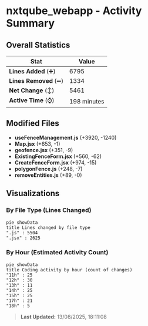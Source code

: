 # nxtqube_webapp - Activity Summary 

## Overall Statistics

| Stat                   | Value                                                             |
| ---------------------- | ----------------------------------------------------------------- |
| **Lines Added** (➕)   | 6795                                          |
| **Lines Removed** (➖) | 1334                                        |
| **Net Change** (↕)    | 5461                |
| **Active Time** (⌚)   | 198 minutes |


## Modified Files
- **useFenceManagement.js** (+3920, -1240)
- **Map.jsx** (+653, -1)
- **geofence.jsx** (+351, -9)
- **ExistingFenceForm.jsx** (+560, -62)
- **CreateFenceForm.jsx** (+974, -15)
- **polygonFence.js** (+248, -7)
- **removeEntities.js** (+89, -0)

## Visualizations

### By File Type (Lines Changed)

```mermaid
pie showData
title Lines changed by file type
".js" : 5504
".jsx" : 2625
```

### By Hour (Estimated Activity Count)

```mermaid
pie showData
title Coding activity by hour (count of changes)
"11h" : 25
"12h" : 30
"13h" : 11
"14h" : 25
"15h" : 25
"17h" : 21
"18h" : 5
```


> **Last Updated:** 13/08/2025, 18:11:08